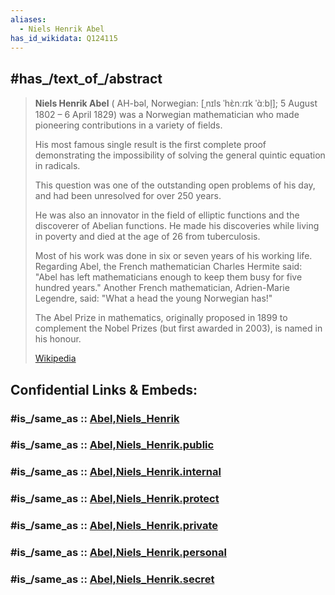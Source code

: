 ```yaml
---
aliases:
  - Niels Henrik Abel
has_id_wikidata: Q124115
---
```



## #has_/text_of_/abstract 

> **Niels Henrik Abel** ( AH-bəl, Norwegian: [ˌnɪls ˈhɛ̀nːɾɪk ˈɑ̀ːbl̩]; 5 August 1802 – 6 April 1829) 
> was a Norwegian mathematician who made pioneering contributions in a variety of fields.  
> 
> His most famous single result is the first complete proof 
> demonstrating the impossibility of solving the general quintic equation in radicals. 
> 
> This question was one of the outstanding open problems of his day, 
> and had been unresolved for over 250 years. 
> 
> He was also an innovator in the field of elliptic functions and the discoverer of Abelian functions. 
> He made his discoveries while living in poverty and died at the age of 26 from tuberculosis.
>
> Most of his work was done in six or seven years of his working life. 
> Regarding Abel, the French mathematician Charles Hermite said: 
> "Abel has left mathematicians enough to keep them busy for five hundred years." 
> Another French mathematician, Adrien-Marie Legendre, said: "What a head the young Norwegian has!"
>
> The Abel Prize in mathematics, originally proposed in 1899 to complement the Nobel Prizes 
> (but first awarded in 2003), is named in his honour.
>
> [Wikipedia](https://en.wikipedia.org/wiki/Niels%20Henrik%20Abel)


## Confidential Links & Embeds: 

### #is_/same_as :: [Abel,Niels_Henrik](/_Standards/bio/People/Mathematician/Abel,Niels_Henrik.md) 

### #is_/same_as :: [Abel,Niels_Henrik.public](/_public/bio/People/Mathematician/Abel,Niels_Henrik.public.md) 

### #is_/same_as :: [Abel,Niels_Henrik.internal](/_internal/bio/People/Mathematician/Abel,Niels_Henrik.internal.md) 

### #is_/same_as :: [Abel,Niels_Henrik.protect](/_protect/bio/People/Mathematician/Abel,Niels_Henrik.protect.md) 

### #is_/same_as :: [Abel,Niels_Henrik.private](/_private/bio/People/Mathematician/Abel,Niels_Henrik.private.md) 

### #is_/same_as :: [Abel,Niels_Henrik.personal](/_personal/bio/People/Mathematician/Abel,Niels_Henrik.personal.md) 

### #is_/same_as :: [Abel,Niels_Henrik.secret](/_secret/bio/People/Mathematician/Abel,Niels_Henrik.secret.md)

